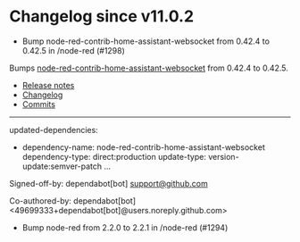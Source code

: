 # Changelog since v11.0.2
- Bump node-red-contrib-home-assistant-websocket from 0.42.4 to 0.42.5 in /node-red (#1298)

Bumps [node-red-contrib-home-assistant-websocket](https://github.com/zachowj/node-red-contrib-home-assistant-websocket) from 0.42.4 to 0.42.5.
- [Release notes](https://github.com/zachowj/node-red-contrib-home-assistant-websocket/releases)
- [Changelog](https://github.com/zachowj/node-red-contrib-home-assistant-websocket/blob/main/CHANGELOG.md)
- [Commits](https://github.com/zachowj/node-red-contrib-home-assistant-websocket/compare/v0.42.4...v0.42.5)

---
updated-dependencies:
- dependency-name: node-red-contrib-home-assistant-websocket
  dependency-type: direct:production
  update-type: version-update:semver-patch
...

Signed-off-by: dependabot[bot] <support@github.com>

Co-authored-by: dependabot[bot] <49699333+dependabot[bot]@users.noreply.github.com> 
- Bump node-red from 2.2.0 to 2.2.1 in /node-red (#1294) 
